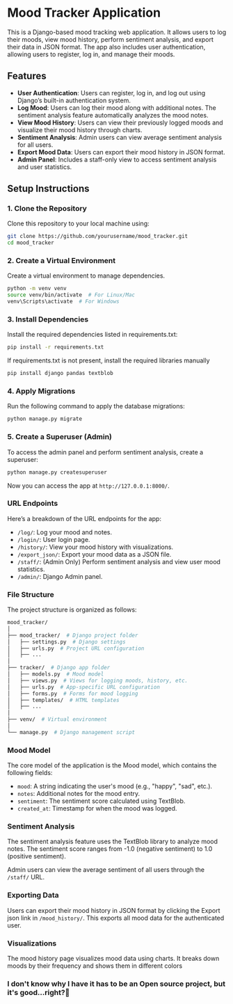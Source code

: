 # Mood Tracker Application

This is a Django-based mood tracking web application. It allows users to log their moods, view mood history, perform sentiment analysis, and export their data in JSON format. The app also includes user authentication, allowing users to register, log in, and manage their moods.

## Features

- **User Authentication**: Users can register, log in, and log out using Django’s built-in authentication system.
- **Log Mood**: Users can log their mood along with additional notes. The sentiment analysis feature automatically analyzes the mood notes.
- **View Mood History**: Users can view their previously logged moods and visualize their mood history through charts.
- **Sentiment Analysis**: Admin users can view average sentiment analysis for all users.
- **Export Mood Data**: Users can export their mood history in JSON format.
- **Admin Panel**: Includes a staff-only view to access sentiment analysis and user statistics.

## Setup Instructions

### 1. Clone the Repository

Clone this repository to your local machine using:

```bash
git clone https://github.com/yourusername/mood_tracker.git
cd mood_tracker
```

### 2. Create a Virtual Environment

Create a virtual environment to manage dependencies.

```bash
python -m venv venv
source venv/bin/activate  # For Linux/Mac
venv\Scripts\activate  # For Windows
```

### 3. Install Dependencies

Install the required dependencies listed in requirements.txt:

```bash
pip install -r requirements.txt
```

If requirements.txt is not present, install the required libraries manually

```bash
pip install django pandas textblob

```

### 4. Apply Migrations

Run the following command to apply the database migrations:

```bash
python manage.py migrate
```

### 5. Create a Superuser (Admin)

To access the admin panel and perform sentiment analysis, create a superuser:

```bash
python manage.py createsuperuser
```

Now you can access the app at `http://127.0.0.1:8000/`.


### URL Endpoints

Here’s a breakdown of the URL endpoints for the app:

- `/log/`: Log your mood and notes.
- `/login/`: User login page.
- `/history/`: View your mood history with visualizations.
- `/export_json/`: Export your mood data as a JSON file.
- `/staff/`: (Admin Only) Perform sentiment analysis and view user mood statistics.
- `/admin/`: Django Admin panel.

### File Structure

The project structure is organized as follows:
```bash
mood_tracker/
│
├── mood_tracker/  # Django project folder
│   ├── settings.py  # Django settings
│   ├── urls.py  # Project URL configuration
│   ├── ...
│
├── tracker/  # Django app folder
│   ├── models.py  # Mood model
│   ├── views.py  # Views for logging moods, history, etc.
│   ├── urls.py  # App-specific URL configuration
│   ├── forms.py  # Forms for mood logging
│   ├── templates/  # HTML templates
│   ├── ...
│
├── venv/  # Virtual environment
│
└── manage.py  # Django management script
```

### Mood Model

The core model of the application is the Mood model, which contains the following fields:

- `mood`: A string indicating the user's mood (e.g., "happy", "sad", etc.).
- `notes`: Additional notes for the mood entry.
- `sentiment`: The sentiment score calculated using TextBlob.
- `created_at`: Timestamp for when the mood was logged.

### Sentiment Analysis

The sentiment analysis feature uses the TextBlob library to analyze mood notes. The sentiment score ranges from -1.0 (negative sentiment) to 1.0 (positive sentiment).

Admin users can view the average sentiment of all users through the `/staff/` URL.

### Exporting Data

Users can export their mood history in JSON format by clicking the Export json link in `/mood_history/`. This exports all mood data for the authenticated user.

### Visualizations

The mood history page visualizes mood data using charts. It breaks down moods by their frequency and shows them in different colors

### I don't know why I have it has to be an Open source project, but it's good...right?🫠
